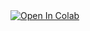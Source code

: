 <a target="_blank" href="https://colab.research.google.com/github/Wall-E1982/1234">
  <img src="https://colab.research.google.com/assets/colab-badge.svg" alt="Open In Colab"/>
</a>
